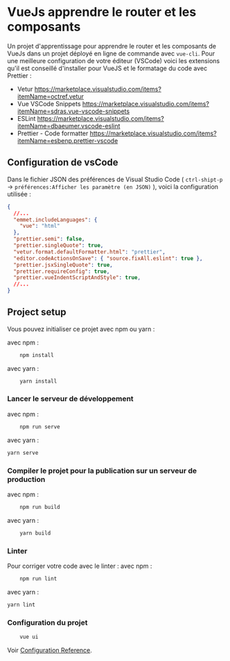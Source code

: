 # VueJs apprendre le router et les composants

Un projet d'apprentissage pour apprendre le router et les composants de VueJs dans un projet déployé en ligne de commande avec `vue-cli`.
Pour une meilleure configuration de votre éditeur (VSCode) voici les extensions qu'il est conseillé d'installer pour VueJS et le formatage du code avec Prettier :

* Vetur https://marketplace.visualstudio.com/items?itemName=octref.vetur
* Vue VSCode Snippets https://marketplace.visualstudio.com/items?itemName=sdras.vue-vscode-snippets
* ESLint https://marketplace.visualstudio.com/items?itemName=dbaeumer.vscode-eslint
* Prettier - Code formatter https://marketplace.visualstudio.com/items?itemName=esbenp.prettier-vscode

## Configuration de vsCode

Dans le fichier JSON des préférences de Visual Studio Code ( `ctrl-shipt-p` -> `préférences:Afficher les paramètre (en JSON)` ), voici la configuration utilisée :

```json
{
  //...
  "emmet.includeLanguages": {
    "vue": "html"
  },
  "prettier.semi": false,
  "prettier.singleQuote": true,
  "vetur.format.defaultFormatter.html": "prettier",
  "editor.codeActionsOnSave": { "source.fixAll.eslint": true },
  "prettier.jsxSingleQuote": true,
  "prettier.requireConfig": true,
  "prettier.vueIndentScriptAndStyle": true,
  //...
}
```

## Project setup

Vous pouvez initialiser ce projet avec npm ou yarn :

avec npm :

```sh
    npm install
```

avec yarn :

```sh
    yarn install
```

### Lancer le serveur de développement

avec npm :

```sh
    npm run serve
```

avec yarn :

```sh
yarn serve
```

### Compiler le projet pour la publication sur un serveur de production

avec npm :

```sh
    npm run build
```

avec yarn :

```sh
    yarn build
```

### Linter

Pour corriger votre code avec le linter :
avec npm :

```sh
    npm run lint
```

avec yarn :

```sh
yarn lint
```

### Configuration du projet

```sh
    vue ui
```

Voir [Configuration Reference](https://cli.vuejs.org/config/).
